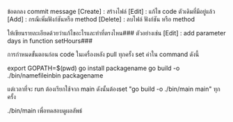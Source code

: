ข้อตกลง commit message
[Create] : สร้างไฟล์
[Edit] : แก้ไข code ตัวเดิมที่มีอยู่แล้ว
[Add] : กรณีเพิ่มฟังก์ชันหรือ method
[Delete] : ลบไฟล์ ฟังก์ชัน หรือ method

ให้เขียนรายละเอียดด้วยว่าแก้ไขอะไรและทำที่ตรงไหน###
ตัวอย่างเช่น [Edit] : add parameter days in function setHours###

การกำหนดขั้นตอนก่อน code ในเครื่องหลัง pull ทุกครั้ง set ค่าใน command ดังนี้

export GOPATH=$(pwd)
go install packagename
go build -o ./bin/namefileinbin packagename

แต่เวลาที่จะ run ต้องเรียกใช้จาก main ดังนั้นต้องset "go build -o ./bin/main main" ทุกครั้ง

./bin/main เพื่อทดสอบดูผลลัพธ์